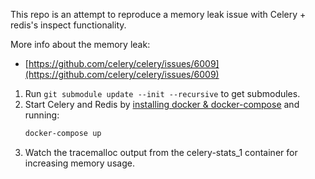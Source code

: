 This repo is an attempt to reproduce a memory leak issue with Celery + redis's inspect functionality.

More info about the memory leak: 
* [https://github.com/celery/celery/issues/6009](https://github.com/celery/celery/issues/6009)

1. Run `git submodule update --init --recursive` to get submodules.
1. Start Celery and Redis by [installing docker & docker-compose](https://docs.docker.com/get-docker/) and running:
    ```sh
    docker-compose up
    ```
1. Watch the tracemalloc output from the celery-stats_1 container for increasing memory usage.
